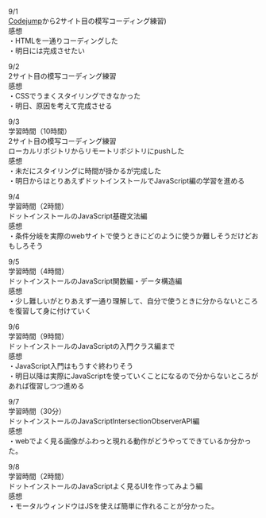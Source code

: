 9/1  
[Codejump](https://code-jump.com/portfolio1-menu/)から2サイト目の模写コーディング練習)  
感想  
・HTMLを一通りコーディングした  
・明日には完成させたい  

9/2  
2サイト目の模写コーディング練習  
感想  
・CSSでうまくスタイリングできなかった  
・明日、原因を考えて完成させる  

9/3  
学習時間（10時間）  
2サイト目の模写コーディング練習  
ローカルリポジトリからリモートリポジトリにpushした  
感想  
・未だにスタイリングに時間が掛かるが完成した  
・明日からはとりあえずドットインストールでJavaScript編の学習を進める  

9/4  
学習時間（2時間）  
ドットインストールのJavaScript基礎文法編  
感想  
・条件分岐を実際のwebサイトで使うときにどのように使うか難しそうだけどおもしろそう  

9/5  
学習時間（4時間）  
ドットインストールのJavaScript関数編・データ構造編  
感想  
・少し難しいがとりあえず一通り理解して、自分で使うときに分からないところを復習して身に付けていく  

9/6  
学習時間（9時間）  
ドットインストールのJavaScriptの入門クラス編まで  
感想  
・JavaScript入門はもうすぐ終わりそう  
・明日以降は実際にJavaScriptを使っていくことになるので分からないところがあれば復習しつつ進める  

9/7  
学習時間（30分）  
ドットインストールのJavaScriptIntersectionObserverAPI編  
感想  
・webでよく見る画像がふわっと現れる動作がどうやってできているか分かった。  

9/8  
学習時間（2時間）  
ドットインストールのJavaScriptよく見るUIを作ってみよう編  
感想  
・モータルウィンドウはJSを使えば簡単に作れることが分かった。
